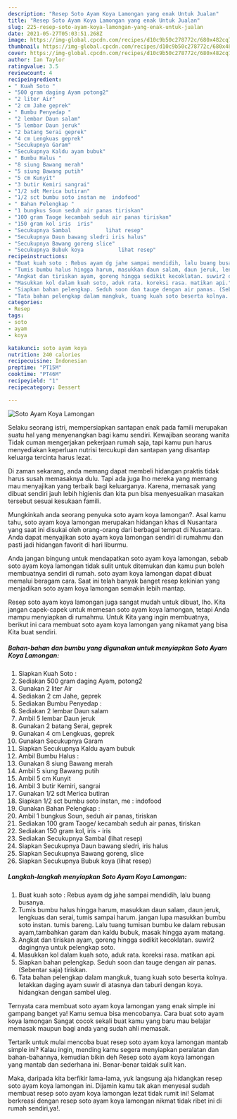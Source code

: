 ```yaml
---
description: "Resep Soto Ayam Koya Lamongan yang enak Untuk Jualan"
title: "Resep Soto Ayam Koya Lamongan yang enak Untuk Jualan"
slug: 225-resep-soto-ayam-koya-lamongan-yang-enak-untuk-jualan
date: 2021-05-27T05:03:51.268Z
image: https://img-global.cpcdn.com/recipes/d10c9b50c278772c/680x482cq70/soto-ayam-koya-lamongan-foto-resep-utama.jpg
thumbnail: https://img-global.cpcdn.com/recipes/d10c9b50c278772c/680x482cq70/soto-ayam-koya-lamongan-foto-resep-utama.jpg
cover: https://img-global.cpcdn.com/recipes/d10c9b50c278772c/680x482cq70/soto-ayam-koya-lamongan-foto-resep-utama.jpg
author: Ian Taylor
ratingvalue: 3.5
reviewcount: 4
recipeingredient:
- " Kuah Soto "
- "500 gram daging Ayam potong2"
- "2 liter Air"
- "2 cm Jahe geprek"
- " Bumbu Penyedap "
- "2 lembar Daun salam"
- "5 lembar Daun jeruk"
- "2 batang Serai geprek"
- "4 cm Lengkuas geprek"
- "Secukupnya Garam"
- "Secukupnya Kaldu ayam bubuk"
- " Bumbu Halus "
- "8 siung Bawang merah"
- "5 siung Bawang putih"
- "5 cm Kunyit"
- "3 butir Kemiri sangrai"
- "1/2 sdt Merica butiran"
- "1/2 sct bumbu soto instan me  indofood"
- " Bahan Pelengkap "
- "1 bungkus Soun seduh air panas tiriskan"
- "100 gram Taoge kecambah seduh air panas tiriskan"
- "150 gram kol iris  iris"
- "Secukupnya Sambal           lihat resep"
- "Secukupnya Daun bawang sledri iris halus"
- "Secukupnya Bawang goreng slice"
- "Secukupnya Bubuk koya           lihat resep"
recipeinstructions:
- "Buat kuah soto : Rebus ayam dg jahe sampai mendidih, lalu buang busanya."
- "Tumis bumbu halus hingga harum, masukkan daun salam, daun jeruk, lengkuas dan serai, tumis sampai harum. jangan lupa masukkan bumbu soto instan. tumis bareng. Lalu tuang tumisan bumbu ke dalam rebusan ayam,tambahkan garam dan kaldu bubuk, masak hingga ayam matang."
- "Angkat dan tiriskan ayam, goreng hingga sedikit kecoklatan. suwir2 dagingnya untuk pelengkap soto."
- "Masukkan kol dalam kuah soto, aduk rata. koreksi rasa. matikan api."
- "Siapkan bahan pelengkap. Seduh soon dan tauge dengan air panas. (Sebentar saja) tiriskan."
- "Tata bahan pelengkap dalam mangkuk, tuang kuah soto beserta kolnya. letakkan daging ayam suwir di atasnya dan taburi dengan koya. hidangkan dengan sambel uleg."
categories:
- Resep
tags:
- soto
- ayam
- koya

katakunci: soto ayam koya 
nutrition: 240 calories
recipecuisine: Indonesian
preptime: "PT15M"
cooktime: "PT46M"
recipeyield: "1"
recipecategory: Dessert

---
```



![Soto Ayam Koya Lamongan](https://img-global.cpcdn.com/recipes/d10c9b50c278772c/680x482cq70/soto-ayam-koya-lamongan-foto-resep-utama.jpg)

Selaku seorang istri, mempersiapkan santapan enak pada famili merupakan suatu hal yang menyenangkan bagi kamu sendiri. Kewajiban seorang  wanita Tidak cuman mengerjakan pekerjaan rumah saja, tapi kamu pun harus menyediakan keperluan nutrisi tercukupi dan santapan yang disantap keluarga tercinta harus lezat.

Di zaman  sekarang, anda memang dapat membeli hidangan praktis tidak harus susah memasaknya dulu. Tapi ada juga lho mereka yang memang mau menyajikan yang terbaik bagi keluarganya. Karena, memasak yang dibuat sendiri jauh lebih higienis dan kita pun bisa menyesuaikan masakan tersebut sesuai kesukaan famili. 



Mungkinkah anda seorang penyuka soto ayam koya lamongan?. Asal kamu tahu, soto ayam koya lamongan merupakan hidangan khas di Nusantara yang saat ini disukai oleh orang-orang dari berbagai tempat di Nusantara. Anda dapat menyajikan soto ayam koya lamongan sendiri di rumahmu dan pasti jadi hidangan favorit di hari liburmu.

Anda jangan bingung untuk mendapatkan soto ayam koya lamongan, sebab soto ayam koya lamongan tidak sulit untuk ditemukan dan kamu pun boleh membuatnya sendiri di rumah. soto ayam koya lamongan dapat dibuat memalui beragam cara. Saat ini telah banyak banget resep kekinian yang menjadikan soto ayam koya lamongan semakin lebih mantap.

Resep soto ayam koya lamongan juga sangat mudah untuk dibuat, lho. Kita jangan capek-capek untuk memesan soto ayam koya lamongan, tetapi Anda mampu menyiapkan di rumahmu. Untuk Kita yang ingin membuatnya, berikut ini cara membuat soto ayam koya lamongan yang nikamat yang bisa Kita buat sendiri.

<!--inarticleads1-->

##### Bahan-bahan dan bumbu yang digunakan untuk menyiapkan Soto Ayam Koya Lamongan:

1. Siapkan  Kuah Soto :
1. Sediakan 500 gram daging Ayam, potong2
1. Gunakan 2 liter Air
1. Sediakan 2 cm Jahe, geprek
1. Sediakan  Bumbu Penyedap :
1. Sediakan 2 lembar Daun salam
1. Ambil 5 lembar Daun jeruk
1. Gunakan 2 batang Serai, geprek
1. Gunakan 4 cm Lengkuas, geprek
1. Gunakan Secukupnya Garam
1. Siapkan Secukupnya Kaldu ayam bubuk
1. Ambil  Bumbu Halus :
1. Gunakan 8 siung Bawang merah
1. Ambil 5 siung Bawang putih
1. Ambil 5 cm Kunyit
1. Ambil 3 butir Kemiri, sangrai
1. Gunakan 1/2 sdt Merica butiran
1. Siapkan 1/2 sct bumbu soto instan, me : indofood
1. Gunakan  Bahan Pelengkap :
1. Ambil 1 bungkus Soun, seduh air panas, tiriskan
1. Sediakan 100 gram Taoge/ kecambah seduh air panas, tiriskan
1. Sediakan 150 gram kol, iris - iris
1. Sediakan Secukupnya Sambal           (lihat resep)
1. Siapkan Secukupnya Daun bawang sledri, iris halus
1. Siapkan Secukupnya Bawang goreng, slice
1. Siapkan Secukupnya Bubuk koya           (lihat resep)




<!--inarticleads2-->

##### Langkah-langkah menyiapkan Soto Ayam Koya Lamongan:

1. Buat kuah soto : Rebus ayam dg jahe sampai mendidih, lalu buang busanya.
1. Tumis bumbu halus hingga harum, masukkan daun salam, daun jeruk, lengkuas dan serai, tumis sampai harum. jangan lupa masukkan bumbu soto instan. tumis bareng. Lalu tuang tumisan bumbu ke dalam rebusan ayam,tambahkan garam dan kaldu bubuk, masak hingga ayam matang.
1. Angkat dan tiriskan ayam, goreng hingga sedikit kecoklatan. suwir2 dagingnya untuk pelengkap soto.
1. Masukkan kol dalam kuah soto, aduk rata. koreksi rasa. matikan api.
1. Siapkan bahan pelengkap. Seduh soon dan tauge dengan air panas. (Sebentar saja) tiriskan.
1. Tata bahan pelengkap dalam mangkuk, tuang kuah soto beserta kolnya. letakkan daging ayam suwir di atasnya dan taburi dengan koya. hidangkan dengan sambel uleg.




Ternyata cara membuat soto ayam koya lamongan yang enak simple ini gampang banget ya! Kamu semua bisa mencobanya. Cara buat soto ayam koya lamongan Sangat cocok sekali buat kamu yang baru mau belajar memasak maupun bagi anda yang sudah ahli memasak.

Tertarik untuk mulai mencoba buat resep soto ayam koya lamongan mantab simple ini? Kalau ingin, mending kamu segera menyiapkan peralatan dan bahan-bahannya, kemudian bikin deh Resep soto ayam koya lamongan yang mantab dan sederhana ini. Benar-benar taidak sulit kan. 

Maka, daripada kita berfikir lama-lama, yuk langsung aja hidangkan resep soto ayam koya lamongan ini. Dijamin kamu tak akan menyesal sudah membuat resep soto ayam koya lamongan lezat tidak rumit ini! Selamat berkreasi dengan resep soto ayam koya lamongan nikmat tidak ribet ini di rumah sendiri,ya!.

